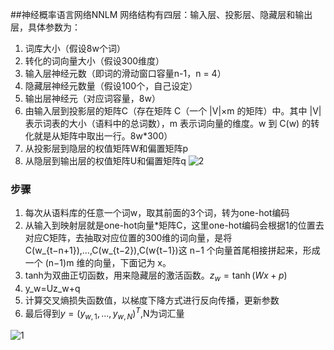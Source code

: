 
##神经概率语言网络NNLM
网络结构有四层：输入层、投影层、隐藏层和输出层，具体参数为：
1. 词库大小（假设8w个词）
2. 转化的词向量大小（假设300维度）
3. 输入层神经元数（即词的滑动窗口容量n-1，n = 4）
4. 隐藏层神经元数量（假设100个，自己设定）
5. 输出层神经元（对应词容量，8w）
6. 由输入层到投影层的矩阵C（存在矩阵 C（一个 |V|×m 的矩阵）中。其中 |V| 表示词表的大小（语料中的总词数），m 表示词向量的维度。w 到 C(w) 的转化就是从矩阵中取出一行。8w*300）
7. 从投影层到隐层的权值矩阵W和偏置矩阵p
8. 从隐层到输出层的权值矩阵U和偏置矩阵q
![2](https://github.com/GgKAkaNo/NLP_tutorial/blob/master/NNLM/png/2.png)

### 步骤
1. 每次从语料库的任意一个词w，取其前面的3个词，转为one-hot编码
2. 从输入到映射层就是one-hot向量*矩阵C，这里one-hot编码会根据1的位置去对应C矩阵，去抽取对应位置的300维的词向量，是将 C(w_{t−n+1}),…,C(w_{t−2}),C(w{t−1})这 n−1 个向量首尾相接拼起来，形成一个 (n−1)m 维的向量，下面记为 x。
3. tanh为双曲正切函数，用来隐藏层的激活函数。$z_w=\tanh(Wx+p)$
4. y_w=Uz_w+q
5. 计算交叉熵损失函数值，以梯度下降方式进行反向传播，更新参数
6. 最后得到$y=(y_{w,1},...,y_{w,N})^T$,N为词汇量

![1](https://github.com/GgKAkaNo/NLP_tutorial/blob/master/NNLM/png/1.png)
